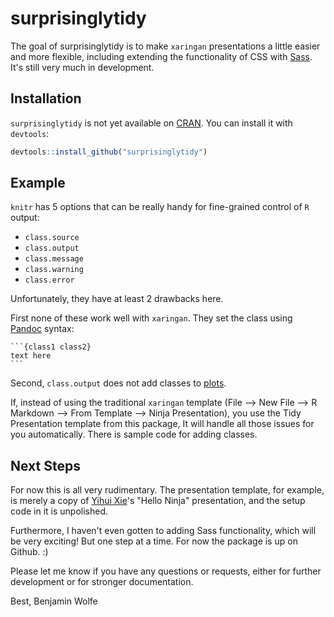 # surprisinglytidy

<!-- badges: start -->
<!-- badges: end -->

The goal of surprisinglytidy is to make `xaringan` presentations
a little easier and more flexible, including extending the functionality
of CSS with [Sass](https://sass-lang.com/).
It's still very much in development.

## Installation

`surprisinglytidy` is not yet available on [CRAN](https://CRAN.R-project.org).
You can install it with `devtools`:

```r
devtools::install_github("surprisinglytidy")
```

## Example

`knitr` has 5 options that can be really handy for fine-grained
control of `R` output:

* `class.source`
* `class.output`
* `class.message`
* `class.warning`
* `class.error`

Unfortunately, they have at least 2 drawbacks here.

First none of these work well with `xaringan`.
They set the class using [Pandoc](https://pandoc.org/) syntax:

    ```{class1 class2}
    text here
    ```

Second, `class.output` does not add classes to [plots](https://twitter.com/xieyihui/status/1136333313340256257?s=20).

If, instead of using the traditional `xaringan` template
(File --> New File --> R Markdown --> From Template --> Ninja Presentation),
you use the Tidy Presentation template from this package,
It will handle all those issues for you automatically.
There is sample code for adding classes.

## Next Steps

For now this is all very rudimentary.
The presentation template, for example, is merely a copy
of [Yihui Xie](https://yihui.name/)'s "Hello Ninja" presentation,
and the setup code in it is unpolished.

Furthermore, I haven't even gotten to adding Sass functionality,
which will be very exciting!
But one step at a time. For now the package is up on Github. :)

Please let me know if you have any questions or requests,
either for further development or for stronger documentation.

Best,
Benjamin Wolfe
